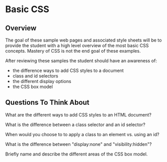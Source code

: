 # Basic CSS 

## Overview

The goal of these sample web pages and associated style sheets will be to
provide the student with a high level overview of the most basic CSS concepts.
Mastery of CSS is not the end goal of these examples.

After reviewing these samples the student should have an awareness of:

- the difference ways to add CSS styles to a document
- class and id selectors
- the different display options
- the CSS box model

## Questions To Think About

What are the different ways to add CSS styles to an HTML document?

What is the difference between a class selector and an id selector?

When would you choose to to apply a class to an element vs. using an id?

What is the difference between "display:none" and "visibility:hidden"?

Briefly name and describe the different areas of the CSS box model.
